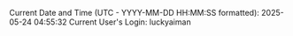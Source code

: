 Current Date and Time (UTC - YYYY-MM-DD HH:MM:SS formatted): 2025-05-24 04:55:32
Current User's Login: luckyaiman
